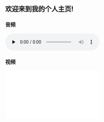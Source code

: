 ## 欢迎来到我的个人主页!

### 音频
<audio id="audio" controls="" preload="none">
      <source id="mp3" src="https://cdn.zhuneiyun.cn/zhunei-audio/material/917ae9832a2e4a26a579350a99b009f4.mp3">
</audio>

### 视频
<iframe src="//player.bilibili.com/player.html?aid=763204015&bvid=BV1s64y187Up&cid=413077855&page=1" scrolling="no"  frameborder="no" framespacing="0" allowfullscreen="true"> </iframe>

